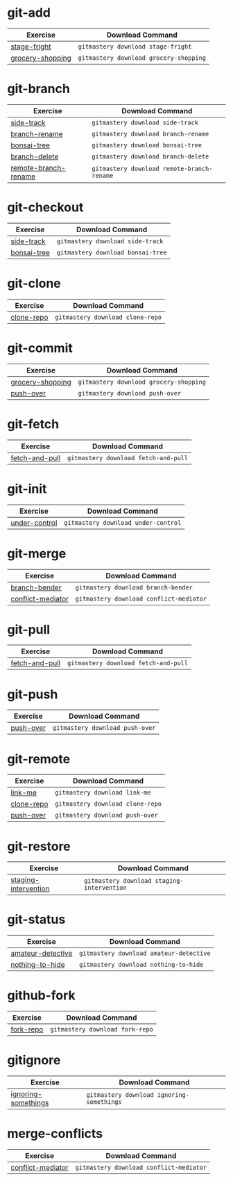 # git-add

| Exercise | Download Command |
|----------|------------------|
| [stage-fright](https://git-mastery.github.io/exercises/stage_fright) | `gitmastery download stage-fright` |
| [grocery-shopping](https://git-mastery.github.io/exercises/grocery_shopping) | `gitmastery download grocery-shopping` |

# git-branch

| Exercise | Download Command |
|----------|------------------|
| [side-track](https://git-mastery.github.io/exercises/side_track) | `gitmastery download side-track` |
| [branch-rename](https://git-mastery.github.io/exercises/branch_rename) | `gitmastery download branch-rename` |
| [bonsai-tree](https://git-mastery.github.io/exercises/bonsai_tree) | `gitmastery download bonsai-tree` |
| [branch-delete](https://git-mastery.github.io/exercises/branch_delete) | `gitmastery download branch-delete` |
| [remote-branch-rename](https://git-mastery.github.io/exercises/remote_branch_rename) | `gitmastery download remote-branch-rename` |

# git-checkout

| Exercise | Download Command |
|----------|------------------|
| [side-track](https://git-mastery.github.io/exercises/side_track) | `gitmastery download side-track` |
| [bonsai-tree](https://git-mastery.github.io/exercises/bonsai_tree) | `gitmastery download bonsai-tree` |

# git-clone

| Exercise | Download Command |
|----------|------------------|
| [clone-repo](https://git-mastery.github.io/exercises/clone_repo) | `gitmastery download clone-repo` |

# git-commit

| Exercise | Download Command |
|----------|------------------|
| [grocery-shopping](https://git-mastery.github.io/exercises/grocery_shopping) | `gitmastery download grocery-shopping` |
| [push-over](https://git-mastery.github.io/exercises/push_over) | `gitmastery download push-over` |

# git-fetch

| Exercise | Download Command |
|----------|------------------|
| [fetch-and-pull](https://git-mastery.github.io/exercises/fetch_and_pull) | `gitmastery download fetch-and-pull` |

# git-init

| Exercise | Download Command |
|----------|------------------|
| [under-control](https://git-mastery.github.io/exercises/under_control) | `gitmastery download under-control` |

# git-merge

| Exercise | Download Command |
|----------|------------------|
| [branch-bender](https://git-mastery.github.io/exercises/branch_bender) | `gitmastery download branch-bender` |
| [conflict-mediator](https://git-mastery.github.io/exercises/conflict_mediator) | `gitmastery download conflict-mediator` |

# git-pull

| Exercise | Download Command |
|----------|------------------|
| [fetch-and-pull](https://git-mastery.github.io/exercises/fetch_and_pull) | `gitmastery download fetch-and-pull` |

# git-push

| Exercise | Download Command |
|----------|------------------|
| [push-over](https://git-mastery.github.io/exercises/push_over) | `gitmastery download push-over` |

# git-remote

| Exercise | Download Command |
|----------|------------------|
| [link-me](https://git-mastery.github.io/exercises/link_me) | `gitmastery download link-me` |
| [clone-repo](https://git-mastery.github.io/exercises/clone_repo) | `gitmastery download clone-repo` |
| [push-over](https://git-mastery.github.io/exercises/push_over) | `gitmastery download push-over` |

# git-restore

| Exercise | Download Command |
|----------|------------------|
| [staging-intervention](https://git-mastery.github.io/exercises/staging_intervention) | `gitmastery download staging-intervention` |

# git-status

| Exercise | Download Command |
|----------|------------------|
| [amateur-detective](https://git-mastery.github.io/exercises/amateur_detective) | `gitmastery download amateur-detective` |
| [nothing-to-hide](https://git-mastery.github.io/exercises/nothing_to_hide) | `gitmastery download nothing-to-hide` |

# github-fork

| Exercise | Download Command |
|----------|------------------|
| [fork-repo](https://git-mastery.github.io/exercises/fork_repo) | `gitmastery download fork-repo` |

# gitignore

| Exercise | Download Command |
|----------|------------------|
| [ignoring-somethings](https://git-mastery.github.io/exercises/ignoring_somethings) | `gitmastery download ignoring-somethings` |

# merge-conflicts

| Exercise | Download Command |
|----------|------------------|
| [conflict-mediator](https://git-mastery.github.io/exercises/conflict_mediator) | `gitmastery download conflict-mediator` |

